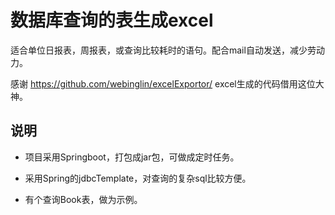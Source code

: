 # 数据库查询的表生成excel

适合单位日报表，周报表，或查询比较耗时的语句。配合mail自动发送，减少劳动力。

感谢 https://github.com/webinglin/excelExportor/  excel生成的代码借用这位大神。

## 说明


- 项目采用Springboot，打包成jar包，可做成定时任务。

- 采用Spring的jdbcTemplate，对查询的复杂sql比较方便。

- 有个查询Book表，做为示例。